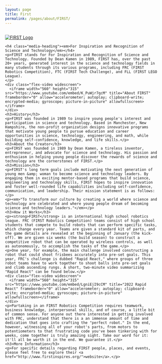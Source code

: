 ```yaml
---
layout: page
title: First
permalink: /pages/about/FIRST/
---
```

<article id="post-110" class="post-110 attachment type-attachment status-inherit hentry" itemtype="https://schema.org/CreativeWork" itemscope>
	<div class="inside-article">
    <div class="media"><a class="pull-right" href="http://www.usfirst.org/"><br />
      <img class="media-object" alt="FIRST Logo" src="{{ site.baseurl }}/images/first-logo.png" /></a>
    </div>
      
    <h4 class="media-heading"><em>For Inspiration and Recognition of Science and Technology</em></h4>
    <p>FIRST stands for For Inspiration and Recognition of Science and Technology. Founded by Dean Kamen in 1989, FIRST has, over the past 20+ years, generated interest in the science and technology fields in many students through its various programs, including FRC (FIRST Robotics Competition), FTC (FIRST Tech Challenge), and FLL (FIRST LEGO League).
    </p>
    <div class="flex-video widescreen">
      <iframe width="560" height="315" src="https://www.youtube.com/embed/K_PuWjr7qcM" title="About FIRST" frameborder="0" allow="accelerometer; autoplay; clipboard-write; encrypted-media; gyroscope; picture-in-picture" allowfullscreen></iframe>
    </div>
    <h3>History</h3>
    <p>FIRST was founded in 1989 to inspire young people's interest and participation in science and technology. Based in Manchester, New Hampshire, the non-profit organization designs innovative programs that motivate young people to pursue education and career opportunities in science, technology, engineering, and math, while building self-confidence, knowledge, and life skills.</p>
    <h3>About the Creator</h3>
    <p>FIRST was founded in 1989 by Dean Kamen, a tireless inventor, entrepreneur, and advocate for science and technology. His passion and enthusiasm in helping young people discover the rewards of science and technology are the cornerstones of FIRST.</p>
    <h3>Mission</h3>
    <p>FIRST's long term goals include motivating the next generation of  young men &amp; woman to become science and technology leaders. By engaging them in exciting mentor-based programs that build science, engineering and technology skills, FIRST hopes to inspire innovation and foster well-rounded life capabilities including self-confidence, communication, and leadership. Their mission statement is as follows:</p>
    <p><em>"To transform our culture by creating a world where science and technology are celebrated and where young people dream of becoming science and technology leaders."</em></p>
    <h3>How it Works</h3>
    <p><strong>FIRST</strong> is an international high school robotics league. FRC (FIRST Robotics Competition) teams consist of high school students that compete to build robots that can perform specific tasks, which change every year. Teams are given a standard kit of parts, and the game details are revealed at the beginning of January (the kick-off). We are given six weeks (the build season) to construct a competitive robot that can be operated by wireless controls, as well as autonomously, to accomplish the tasks of the game.</p>
    <p>One year, for example, the main challenge involved constructing a robot that could shoot frisbees accurately into pre-set goals. This year, FRC's challenge is dubbed "Rapid React," where groups of three robot teams have to work together to shoot balls into pre-set goals and climb ascending rungs. A short, two-minute video summarizing "Rapid React" can be found below.</p>
    <div class="flex-video widescreen">
      <iframe width="560" height="315" src="https://www.youtube.com/embed/LgniEjI9cCM" title="2022 Rapid React" frameborder="0" allow="accelerometer; autoplay; clipboard-write; encrypted-media; gyroscope; picture-in-picture" allowfullscreen></iframe>
    </div>
    <p>Partaking in an FIRST Robotics Competition requires teamwork, business knowledge, interpersonal skills, and of course, a little bit of common sense. For anyone out there interested in getting involved with FRC, understand that there is a an immense amount of time and dedication that goes into crafting the "perfect robot." In the end, however, witnessing all of your robot's parts, from motors to potentiometers to that frustrating code you've been tinkering with for weeks, come together is truly amazing sight. Take our word for it: it'll all be worth it in the end. We guarantee it.</p>
    <h3>More Information</h3>
    <p>For specific details regarding FIRST people, places, and events, please feel free to explore their <a href="http://www.firstinspires.org/">website</a>.</p>    
  </div>
</article>
